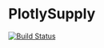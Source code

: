 # PlotlySupply

[![Build Status](https://github.com/jake-w-liu/PlotlySupply.jl/actions/workflows/CI.yml/badge.svg?branch=main)](https://github.com/jake-w-liu/PlotlySupply.jl/actions/workflows/CI.yml?query=branch%3Amain)
